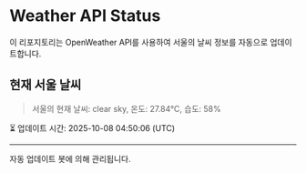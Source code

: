 
# Weather API Status

이 리포지토리는 OpenWeather API를 사용하여 서울의 날씨 정보를 자동으로 업데이트합니다.

## 현재 서울 날씨
> 서울의 현재 날씨: clear sky, 온도: 27.84°C, 습도: 58%

⏳ 업데이트 시간: 2025-10-08 04:50:06 (UTC)

---
자동 업데이트 봇에 의해 관리됩니다.
